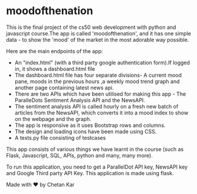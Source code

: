 # moodofthenation

This is the final project of the cs50 web development with python and javascript course.The app is called 'moodofthenation', and it has one simple data - to show the 'mood' of the market in the most adorable way possible.

Here are the main endpoints of the app:
- An "index.html" (with a third party google authentication form).If logged in, it shows a dashboard.html file
- The dashboard.html file has four separate divisions- A current mood pane, moods in the previous hours ,a weekly mood trend graph and another page containing latest news api.
- There are two APIs which have been utilised for making this app - The ParalleDots Sentiment Analysis API and the NewsAPI.
- The sentiment analysis API is called hourly on a fresh new batch of articles from the NewsAPI, which converts it into a mood index to show on the webpage and the graph.
- The app is responsive as it uses Bootstrap rows and columns.
- The design and loading icons have been made using CSS.
- A tests.py file consisting of testcases

This app consists of various things we have learnt in the course (such as Flask, Javascript, SQL, APIs, python and many, many more).

To run this application, you need to get a ParallelDot API key, NewsAPI key and Google Third party API Key.
This application is made using flask.

Made with &#9829; by Chetan Kar 






